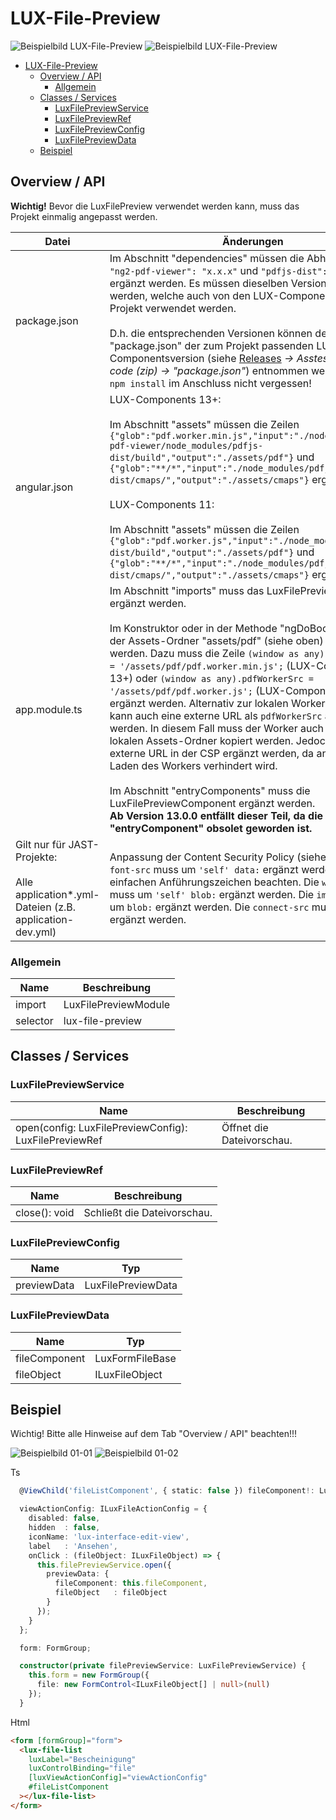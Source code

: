# LUX-File-Preview

![Beispielbild LUX-File-Preview](https://raw.githubusercontent.com/wiki/IHK-GfI/lux-components/Versions/v15/lux‐file‐preview-v15-img.png)
![Beispielbild LUX-File-Preview](https://raw.githubusercontent.com/wiki/IHK-GfI/lux-components/Versions/v15/lux‐file‐preview-v15-img2.png)

- [LUX-File-Preview](#lux-file-preview)
  - [Overview / API](#overview--api)
    - [Allgemein](#allgemein)
  - [Classes / Services](#classes--services)
    - [LuxFilePreviewService](#luxfilepreviewservice)
    - [LuxFilePreviewRef](#luxfilepreviewref)
    - [LuxFilePreviewConfig](#luxfilepreviewconfig)
    - [LuxFilePreviewData](#luxfilepreviewdata)
  - [Beispiel](#beispiel)

## Overview / API

**Wichtig!**
Bevor die LuxFilePreview verwendet werden kann, muss das Projekt einmalig angepasst werden.

| Datei                                                                                          | Änderungen                                                                                                                                                                                                                                                                                                                                                                                                                                                                                                                                                                                                                                                                                                                                                                                                                                                                                                                           |
| ---------------------------------------------------------------------------------------------- | ------------------------------------------------------------------------------------------------------------------------------------------------------------------------------------------------------------------------------------------------------------------------------------------------------------------------------------------------------------------------------------------------------------------------------------------------------------------------------------------------------------------------------------------------------------------------------------------------------------------------------------------------------------------------------------------------------------------------------------------------------------------------------------------------------------------------------------------------------------------------------------------------------------------------------------ |
| package.json                                                                                   | Im Abschnitt "dependencies" müssen die Abhängigkeiten `"ng2-pdf-viewer": "x.x.x"` und `"pdfjs-dist": "x.x.x"` ergänzt werden. Es müssen dieselben Versionen verwendet werden, welche auch von den LUX-Components im eigenen Projekt verwendet werden. <br><br>D.h. die entsprechenden Versionen können der Datei "package.json" der zum Projekt passenden LUX-Componentsversion (siehe [Releases](https://github.com/IHK-GfI/lux-components/releases) _-> Asstes -> Source code (zip) -> "package.json"_) entnommen werden. <br> `npm install` im Anschluss nicht vergessen!                                                                                                                                                                                                                                                                                                                                                         |
| angular.json                                                                                   | LUX-Components 13+: <br><br>Im Abschnitt "assets" müssen die Zeilen `{"glob":"pdf.worker.min.js","input":"./node_modules/ng2-pdf-viewer/node_modules/pdfjs-dist/build","output":"./assets/pdf"}` und `{"glob":"**/*","input":"./node_modules/pdfjs-dist/cmaps/","output":"./assets/cmaps"}` ergänzt werden. <br><br>LUX-Components 11: <br><br>Im Abschnitt "assets" müssen die Zeilen `{"glob":"pdf.worker.js","input":"./node_modules/pdfjs-dist/build","output":"./assets/pdf"}` und `{"glob":"**/*","input":"./node_modules/pdfjs-dist/cmaps/","output":"./assets/cmaps"}` ergänzt werden.                                                                                                                                                                                                                                                                                                                                       |
| app.module.ts                                                                                  | Im Abschnitt "imports" muss das LuxFilePreviewModule ergänzt werden. <br><br> Im Konstruktor oder in der Methode "ngDoBootstrap" muss der Assets-Ordner "assets/pdf" (siehe oben) verlinkt werden. Dazu muss die Zeile `(window as any).pdfWorkerSrc = '/assets/pdf/pdf.worker.min.js';` (LUX-Components 13+) oder `(window as any).pdfWorkerSrc = '/assets/pdf/pdf.worker.js';` (LUX-Components 11) ergänzt werden. Alternativ zur lokalen Worker-Auslieferung, kann auch eine externe URL als `pdfWorkerSrc` angegeben werden. In diesem Fall muss der Worker auch nicht in den lokalen Assets-Ordner kopiert werden. Jedoch muss die externe URL in der CSP ergänzt werden, da ansonsten das Laden des Workers verhindert wird. <br><br>Im Abschnitt "entryComponents" muss die LuxFilePreviewComponent ergänzt werden. <br> **Ab Version 13.0.0 entfällt dieser Teil, da die Angabe der "entryComponent" obsolet geworden ist.** |
| Gilt nur für JAST-Projekte: <br><br> Alle application\*.yml-Dateien (z.B. application-dev.yml) | Anpassung der Content Security Policy (siehe csp:) Die `font-src` muss um `'self' data:` ergänzt werden. Bitte die einfachen Anführungszeichen beachten. Die `worker-src` muss um `'self' blob:` ergänzt werden. Die `img-src` muss um `blob:` ergänzt werden. Die `connect-src` muss um `blob:` ergänzt werden.                                                                                                                                                                                                                                                                                                                                                                                                                                                                                                                                                                                                                     |

### Allgemein

| Name     | Beschreibung         |
| -------- | -------------------- |
| import   | LuxFilePreviewModule |
| selector | lux-file-preview     |

## Classes / Services

### LuxFilePreviewService

| Name                                                  | Beschreibung              |
| ----------------------------------------------------- | ------------------------- |
| open(config: LuxFilePreviewConfig): LuxFilePreviewRef | Öffnet die Dateivorschau. |

### LuxFilePreviewRef

| Name          | Beschreibung                |
| ------------- | --------------------------- |
| close(): void | Schließt die Dateivorschau. |

### LuxFilePreviewConfig

| Name        | Typ                |
| ----------- | ------------------ |
| previewData | LuxFilePreviewData |

### LuxFilePreviewData

| Name          | Typ             |
| ------------- | --------------- |
| fileComponent | LuxFormFileBase |
| fileObject    | ILuxFileObject  |

## Beispiel

Wichtig! Bitte alle Hinweise auf dem Tab "Overview / API" beachten!!!

![Beispielbild 01-01](https://raw.githubusercontent.com/wiki/IHK-GfI/lux-components/Versions/v15/lux‐file‐preview-v15-img-01-01.png)
![Beispielbild 01-02](https://raw.githubusercontent.com/wiki/IHK-GfI/lux-components/Versions/v15/lux‐file‐preview-v15-img-01-02.png)

Ts

```typescript
  @ViewChild('fileListComponent', { static: false }) fileComponent!: LuxFileListComponent;

  viewActionConfig: ILuxFileActionConfig = {
    disabled: false,
    hidden  : false,
    iconName: 'lux-interface-edit-view',
    label   : 'Ansehen',
    onClick : (fileObject: ILuxFileObject) => {
      this.filePreviewService.open({
        previewData: {
          fileComponent: this.fileComponent,
          fileObject   : fileObject
        }
      });
    }
  };

  form: FormGroup;

  constructor(private filePreviewService: LuxFilePreviewService) {
    this.form = new FormGroup({
      file: new FormControl<ILuxFileObject[] | null>(null)
    });
  }
```

Html

```html
<form [formGroup]="form">
  <lux-file-list
    luxLabel="Bescheinigung"
    luxControlBinding="file"
    [luxViewActionConfig]="viewActionConfig"
    #fileListComponent
  ></lux-file-list>
</form>
```
